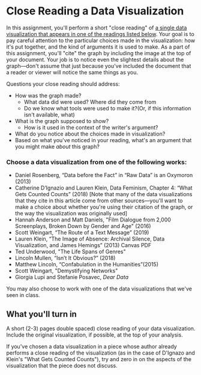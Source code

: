 # Close Reading a Data Visualization

In this assignment, you'll perform a short "close reading" of [a single data visualization that appears in one of the readings listed below](#choose-a-data-visualization-from-one-of-the-following-works). Your goal is to pay careful attention to the particular choices made in the visualization: how it's put together, and the kind of arguments it is used to make. As a part of this assignment, you'll "cite" the graph by including the image at the top of your document. Your job is to notice even the slightest details about the graph––don't assume that just because you've included the document that a reader or viewer will notice the same things as you.

Questions your close reading should address:

- How was the graph made? 
	- What data did were used? Where did they come from
	- Do we know what tools were used to make it?(Or, if this information isn't available, what)
- What is the graph supposed to show?
	- How is it used in the context of the writer's argument?
- What do you notice about the choices made in visualization?
- Based on what you've noticed in your reading, what's an argument that you might make *about* this graph? 


### Choose a data visualization from one of the following works:

- Daniel Rosenberg, “Data before the Fact” in “Raw Data” is an Oxymoron (2013)
- Catherine D’Ignazio and Lauren Klein, Data Feminism, Chapter 4: “What Gets Counted Counts” (2018) [Note that many of the data visualizations that they cite in this article come from other sources––you'll want to make a choice about whether you're using their citation of the graph, or the way the visualization was originally used]
- Hannah Anderson and Matt Daniels, "Film Dialogue from 2,000 Screenplays, Broken Down by Gender and Age" (2016)
- Scott Weingart, “The Route of a Text Message” (2019)
- Lauren Klein, “The Image of Absence: Archival Silence, Data Visualization, and James Hemings” (2013) Canvas PDF
- Ted Underwood, "The Life Spans of Genres"
- Lincoln Mullen, “Isn’t It Obvious?” (2018)
- Matthew Lincoln, “Confabulation in the Humanities”(2015)
- Scott Weingart, "Demystifying Networks"
- Giorgia Lupi and Stefanie Posavec, *Dear Data*

You may also choose to work with one of the data visualizations that we've seen in class.


## What you'll turn in

A short (2-3) pages double spaced) close reading of your data visualization. Include the original visualization, if possible, at the top of your analysis.  

If you've chosen a data visualization in a piece whose author already performs a close reading of the visualization (as in the case of D'Ignazo and Klein's "What Gets Counted Counts"), try and zero in on the aspects of the visualization that the piece does not discuss. 

